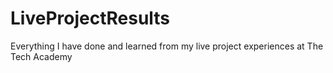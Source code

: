 # LiveProjectResults
Everything I have done and learned from my live project experiences at The Tech Academy
